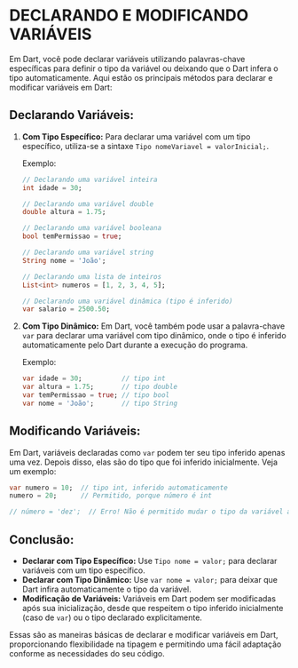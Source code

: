 # DECLARANDO E MODIFICANDO VARIÁVEIS
Em Dart, você pode declarar variáveis utilizando palavras-chave específicas para definir o tipo da variável ou deixando que o Dart infera o tipo automaticamente. Aqui estão os principais métodos para declarar e modificar variáveis em Dart:

## Declarando Variáveis:
1. **Com Tipo Específico:**
   Para declarar uma variável com um tipo específico, utiliza-se a sintaxe `Tipo nomeVariavel = valorInicial;`.

   Exemplo:
   ```dart
   // Declarando uma variável inteira
   int idade = 30;

   // Declarando uma variável double
   double altura = 1.75;

   // Declarando uma variável booleana
   bool temPermissao = true;

   // Declarando uma variável string
   String nome = 'João';

   // Declarando uma lista de inteiros
   List<int> numeros = [1, 2, 3, 4, 5];

   // Declarando uma variável dinâmica (tipo é inferido)
   var salario = 2500.50;
   ```

2. **Com Tipo Dinâmico:**
   Em Dart, você também pode usar a palavra-chave `var` para declarar uma variável com tipo dinâmico, onde o tipo é inferido automaticamente pelo Dart durante a execução do programa.

   Exemplo:
   ```dart
   var idade = 30;          // tipo int
   var altura = 1.75;       // tipo double
   var temPermissao = true; // tipo bool
   var nome = 'João';       // tipo String
   ```

## Modificando Variáveis:
Em Dart, variáveis declaradas como `var` podem ter seu tipo inferido apenas uma vez. Depois disso, elas são do tipo que foi inferido inicialmente. Veja um exemplo:

```dart
var numero = 10;  // tipo int, inferido automaticamente
numero = 20;      // Permitido, porque número é int

// número = 'dez';  // Erro! Não é permitido mudar o tipo da variável após a inferência inicial
```

## Conclusão:
- **Declarar com Tipo Específico:** Use `Tipo nome = valor;` para declarar variáveis com um tipo específico.
- **Declarar com Tipo Dinâmico:** Use `var nome = valor;` para deixar que Dart infira automaticamente o tipo da variável.
- **Modificação de Variáveis:** Variáveis em Dart podem ser modificadas após sua inicialização, desde que respeitem o tipo inferido inicialmente (caso de `var`) ou o tipo declarado explicitamente.

Essas são as maneiras básicas de declarar e modificar variáveis em Dart, proporcionando flexibilidade na tipagem e permitindo uma fácil adaptação conforme as necessidades do seu código.